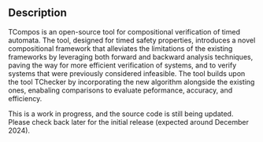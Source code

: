 ## Description
TCompos is an open-source tool for compositional verification of timed automata. The tool, designed for timed safety properties, introduces a novel compositional framework that alleviates the limitations of the existing frameworks by leveraging both forward and backward analysis techniques, paving the way for more efficient verification of systems, and to verify systems that were previously considered infeasible. The tool builds upon the tool TChecker by incorporating the new algorithm alongside the existing ones, enabaling comparisons to evaluate peformance, accuracy, and efficiency.

This is a work in progress, and the source code is still being updated. Please check back later for the initial release (expected around December 2024).
